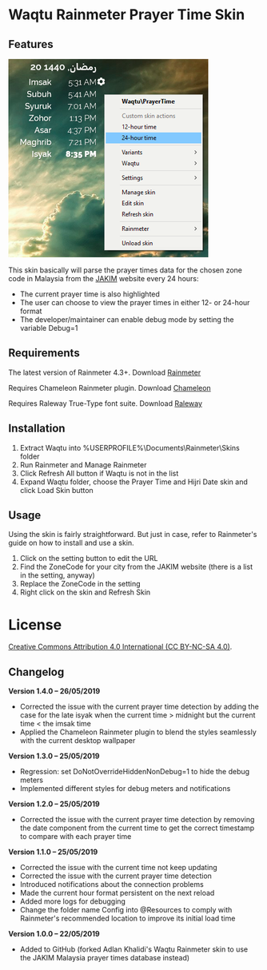 ﻿Waqtu Rainmeter Prayer Time Skin
======================================

Features
--------

![](@Resources/Images/sample.png)

This skin basically will parse the prayer times data for the chosen zone code in Malaysia from the [JAKIM](https://www.e-solat.gov.my) website every 24 hours:
- The current prayer time is also highlighted
- The user can choose to view the prayer times in either 12- or 24-hour format
- The developer/maintainer can enable debug mode by setting the variable Debug=1

Requirements
------------

The latest version of Rainmeter 4.3+. Download [Rainmeter](https://rainmeter.net)

Requires Chameleon Rainmeter plugin. Download [Chameleon](https://software.socksthefox.net/chameleon/)

Requires Raleway True-Type font suite. Download [Raleway](https://fonts.google.com/specimen/Raleway)

Installation
------------

1. Extract Waqtu into %USERPROFILE%\Documents\Rainmeter\Skins folder
2. Run Rainmeter and Manage Rainmeter
3. Click Refresh All button if Waqtu is not in the list
4. Expand Waqtu folder, choose the Prayer Time and Hijri Date skin and click Load Skin button

Usage
-----
Using the skin is fairly straightforward. But just in case, refer to Rainmeter's guide on how to install and use a skin.

1. Click on the setting button to edit the URL
2. Find the ZoneCode for your city from the JAKIM website (there is a list in the setting, anyway)
3. Replace the ZoneCode in the setting
4. Right click on the skin and Refresh Skin

License
=======

[Creative Commons Attribution 4.0 International (CC BY-NC-SA 4.0)](https://creativecommons.org/licenses/by-nc-sa/4.0/).

Changelog
---------

**Version 1.4.0 – 26/05/2019**
- Corrected the issue with the current prayer time detection by adding the case for the late isyak when the current time > midnight but the current time < the imsak time
- Applied the Chameleon Rainmeter plugin to blend the styles seamlessly with the current desktop wallpaper

**Version 1.3.0 – 25/05/2019**
- Regression: set DoNotOverrideHiddenNonDebug=1 to hide the debug meters
- Implemented different styles for debug meters and notifications

**Version 1.2.0 – 25/05/2019**
- Corrected the issue with the current prayer time detection by removing the date component from the current time to get the correct timestamp to compare with each prayer time

**Version 1.1.0 – 25/05/2019**
- Corrected the issue with the current time not keep updating
- Corrected the issue with the current prayer time detection
- Introduced notifications about the connection problems
- Made the current hour format persistent on the next reload
- Added more logs for debugging
- Change the folder name Config into @Resources to comply with Rainmeter's recommended location to improve its initial load time

**Version 1.0.0 – 22/05/2019**
- Added to GitHub (forked Adlan Khalidi's Waqtu Rainmeter skin to use the JAKIM Malaysia prayer times database instead)